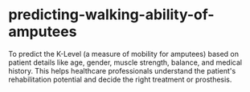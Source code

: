 # predicting-walking-ability-of-amputees
To predict the K-Level (a measure of mobility for amputees) based on patient details like age, gender, muscle strength, balance, and medical history. This helps healthcare professionals understand the patient's rehabilitation potential and decide the right treatment or prosthesis.
